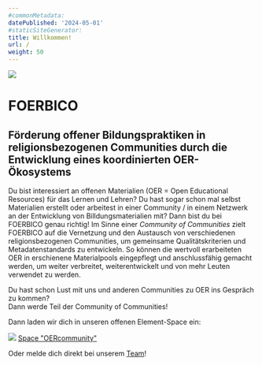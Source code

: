 ```yaml
---
#commonMetadata:
datePublished: '2024-05-01'
#staticSiteGenerator:
title: Willkommen!
url: /
weight: 50
---
```


![](/images/FOERBICO.png)

# FOERBICO 

## Förderung offener Bildungspraktiken in religionsbezogenen Communities durch die Entwicklung eines koordinierten OER-Ökosystems

Du bist interessiert an offenen Materialien (OER = Open Educational Resources) für das Lernen und Lehren?
Du hast sogar schon mal selbst Materialien erstellt oder arbeitest in einer Community / in einem Netzwerk
an der Entwicklung von Billdungsmaterialien mit? Dann bist du bei FOERBICO genau richtig!
Im Sinne einer _Community of Communities_ zielt FOERBICO auf die Vernetzung und den Austausch
von verschiedenen religionsbezogenen Communities, um gemeinsame Qualitätskriterien und Metadatenstandards
zu entwickeln. So können die wertvoll erarbeiteten OER in erschienene Materialpools eingepflegt und
anschlussfähig gemacht werden, um weiter verbreitet, weiterentwickelt und von mehr Leuten verwendet zu werden.

Du hast schon Lust mit uns und anderen Communities zu OER ins Gespräch zu kommen?  
Dann werde Teil der Community of Communities!

Dann laden wir dich in unseren offenen Element-Space ein:

![](/images/element-logo.svg) [Space "OERcommunity"](https://matrix.to/#/#oercommunity:rpi-virtuell.de)
 
Oder melde dich direkt bei unserem [Team](/unser-team/)!